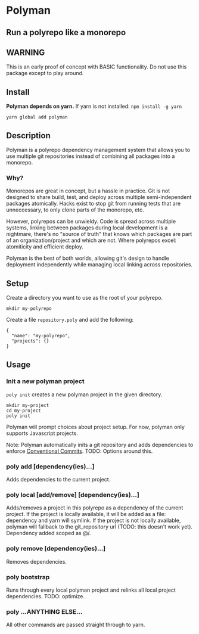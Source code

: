 # Polyman
## Run a polyrepo like a monorepo

## WARNING
This is an early proof of concept with BASIC functionality. Do not use this package except to play around.

## Install
**Polyman depends on yarn.** If yarn is not installed: ```npm install -g yarn```
```
yarn global add polyman
```

## Description
Polyman is a polyrepo dependency management system that allows you to use multiple git repositories instead of combining all packages into a monorepo.

### Why?
Monorepos are great in concept, but a hassle in practice. Git is not designed to share build, test, and deploy across multiple semi-independent packages atomically. Hacks exist to stop git from running tests that are unneccessary, to only clone parts of the monorepo, etc.

However, polyrepos can be unwieldy. Code is spread across multiple systems, linking between packages during local development is a nightmare, there's no "source of truth" that knows which packages are part of an organization/project and which are not. Where polyrepos excel: atomiticity and efficient deploy.

Polyman is the best of both worlds, allowing git's design to handle deployment independently while managing local linking across repositories.

## Setup
Create a directory you want to use as the root of your polyrepo.
```
mkdir my-polyrepo
```
Create a file ```repository.poly``` and add the following:
```
{
  "name": "my-polyrepo",
  "projects": {}
}
```

## Usage
### Init a new polyman project
```poly init``` creates a new polyman project in the given directory.
```
mkdir my-project
cd my-project
poly init
```
Polyman will prompt choices about project setup. For now, polyman only supports Javascript projects.

Note: Polyman automatically inits a git repository and adds dependencies to enforce [Conventional Commits](https://www.conventionalcommits.org/en/v1.0.0/). TODO: Options around this.

### poly add [dependency(ies)...]
Adds dependencies to the current project.

### poly local [add/remove] [dependency(ies)...]
Adds/removes a project in this polyrepo as a dependency of the current project. If the project is locally available, it will be added as a file: dependency and yarn will symlink. If the project is not locally available, polyman will fallback to the git_repository url (TODO: this doesn't work yet). Dependency added scoped as @<my repository name>/<project>.

### poly remove [dependency(ies)...]
Removes dependencies.

### poly bootstrap
Runs through every local polyman project and relinks all local project dependencies. TODO: optimize.

### poly ...ANYTHING ELSE...
All other commands are passed straight through to yarn.
